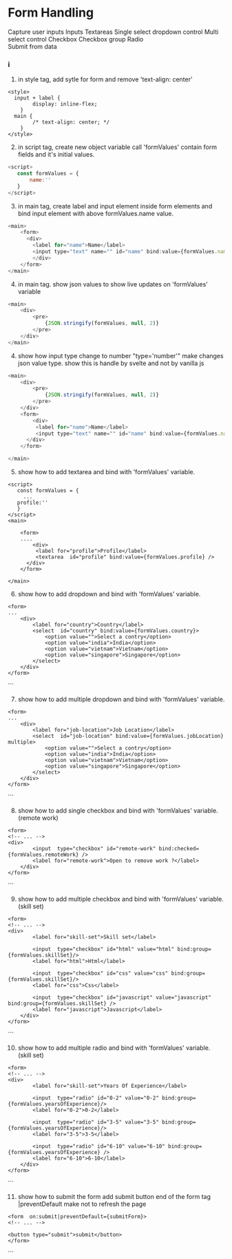 # Form Handling

Capture user inputs
Inputs
Textareas
Single select dropdown control
Multi select control
Checkbox
Checkbox group
Radio   
Submit from data



### i
1. in style tag, add sytle for form and remove 'text-align: center'   
```svelte
<style>
  input + label {
		display: inline-flex;
	}
  main {
		/* text-align: center; */
	}
</style>
```

2. in script tag, create new object variable call 'formValues' contain form fields and it's initial values.
```js
<script>
   const formValues = {
	   name:''
   }
</script>
```  

3. in main tag, create label and input element inside form elements and bind input element with above formValues.name value.
```js
<main>
  	<form>
      <div>
        <label for="name">Name</label>
        <input type="text" name="" id="name" bind:value={formValues.name} />
	    </div>
	</form>
</main>
```  

4. in main tag.  show json values to show live updates on 'formValues' variable 
```js
<main>
	<div>
		<pre>
			{JSON.stringify(formValues, null, 2)}
		</pre>
	</div>
</main>
```  

4. show how input type change to number "type='number'" make changes json value type. show this is handle by svelte and not by vanilla js 
```js
<main>
	<div>
		<pre>
			{JSON.stringify(formValues, null, 2)}
		</pre>
	</div>
	<form>
		<div>
		 <label for="name">Name</label>
		 <input type="text" name="" id="name" bind:value={formValues.name} />
	  </div>
	</form>

</main>
``` 

5. show how to add textarea and bind with 'formValues' variable. 
```svelte
<script>
   const formValues = {
	 ...
   profile:''
   }
</script>
<main>

	<form>
    ....
		<div>
		 <label for="profile">Profile</label>
		 <textarea  id="profile" bind:value={formValues.profile} />
	  </div>
	</form>

</main>
``` 

6. show how to add dropdown and bind with 'formValues' variable.
<script>
   const formValues = {
	 ...
   country:''
   }
</script>
<main>

	<form>
    ...
		<div>
			<label for="country">Country</label>
			<select  id="country" bind:value={formValues.country}>
				<option value="">Select a contry</option>
				<option value="india">India</option>
				<option value="vietnam">Vietnam</option>
				<option value="singapore">Singapore</option>
			</select>
		</div>
	</form>

</main>
``` 

7. show how to add multiple dropdown and bind with 'formValues' variable.
<script>
   const formValues = {
	 ...
   jobLocation: []
   }
</script>
<main>

	<form>
    ...
		<div>
			<label for="job-location">Job Location</label>
			<select  id="job-location" bind:value={formValues.jobLocation} multiple>
				<option value="">Select a contry</option>
				<option value="india">India</option>
				<option value="vietnam">Vietnam</option>
				<option value="singapore">Singapore</option>
			</select>
		</div>
	</form>

</main>
``` 

8. show how to add single checkbox and bind with 'formValues' variable. (remote work)
<script>
   const formValues = {
	 ...
   remoteWork: false
   }
</script>
<main>

	<form>
    <!-- ... -->
    <div>
			<input  type="checkbox" id="remote-work" bind:checked={formValues.remoteWork} />
			<label for="remote-work">Open to remove work ?</label>
		</div>
	</form>

</main>
``` 

9. show how to add multiple checkbox and bind with 'formValues' variable. (skill set)
<script>
   const formValues = {
	 ...
   skillSet: []
   }
</script>
<main>

	<form>
    <!-- ... -->
    <div>
			<label for="skill-set">Skill set</label>

			<input  type="checkbox" id="html" value="html" bind:group={formValues.skillSet}/>
			<label for="html">Html</label>

			<input  type="checkbox" id="css" value="css" bind:group={formValues.skillSet}/>
			<label for="css">Css</label>

			<input  type="checkbox" id="javascript" value="javascript" bind:group={formValues.skillSet} />
			<label for="javascript">Javascript</label>
		</div>
	</form>

</main>
``` 

10. show how to add multiple radio and bind with 'formValues' variable. (skill set)
<script>
   const formValues = {
	 ...
   yearsOfExperience: ''
   }
</script>
<main>

	<form>
    <!-- ... -->
    <div>
			<label for="skill-set">Years Of Experience</label>

			<input  type="radio" id="0-2" value="0-2" bind:group={formValues.yearsOfExperience}/>
			<label for="0-2">0-2</label>

			<input  type="radio" id="3-5" value="3-5" bind:group={formValues.yearsOfExperience}/>
			<label for="3-5">3-5</label>

			<input  type="radio" id="6-10" value="6-10" bind:group={formValues.yearsOfExperience} />
			<label for="6-10">6-10</label>
		</div>
	</form>

</main>
``` 

11. show how to submit the form
add submit button end of the form tag
|preventDefault make not to refresh the page

<script>
   function submitForm(event){
	   console.log(formValues);
   }
</script>
<main>

	<form  on:submit|preventDefault={submitForm}>
    <!-- ... -->

    <button type="submit">submit</button>
	</form>

</main>
``` 
